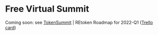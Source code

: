 # Free Virtual Summit

Coming soon: see [TokenSummit](../../projects/tokensummit.md) | REtoken Roadmap for 2022-Q1 ([Trello card](https://trello.com/c/9nnd8Iki))
